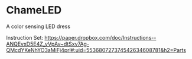 # ChameLED
A color sensing LED dress

Instruction Set: https://paper.dropbox.com/doc/Instructions--ANQEvxD5E4Z_vVpAv~dtSxv7Ag-QMcdYKeNhYO3aMiFj4prl#:uid=553680727374542634608781&h2=Parts
